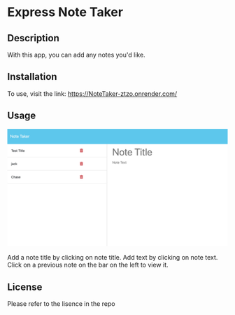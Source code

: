 # Express Note Taker

## Description

With this app, you can add any notes you'd like.

## Installation

To use, visit the link: https://NoteTaker-ztzo.onrender.com/

## Usage

![screenshot](public/assets/images/screenshot.png)

Add a note title by clicking on note title. Add text by clicking on note text. Click on a previous note on the bar on the left to view it.


## License

Please refer to the lisence in the repo

